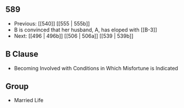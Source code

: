 ## 589
- Previous: [[540]] [[555 | 555b]] 
- B is convinced that her husband, A, has eloped with [[B-3]]
- Next: [[496 | 496b]] [[506 | 506a]] [[539 | 539b]] 

## B Clause
- Becoming Involved with Conditions in Which Misfortune is Indicated

## Group
- Married Life

